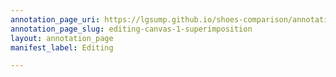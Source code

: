 ```yaml
---
annotation_page_uri: https://lgsump.github.io/shoes-comparison/annotations/editing-canvas-1-superimposition.json
annotation_page_slug: editing-canvas-1-superimposition
layout: annotation_page
manifest_label: Editing

---
```

